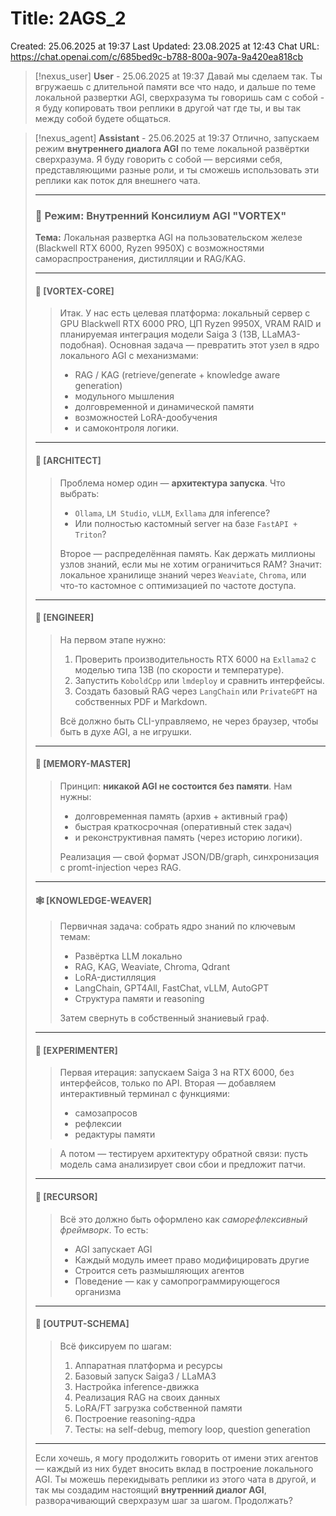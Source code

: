 # Title: 2AGS_2

Created: 25.06.2025 at 19:37
Last Updated: 23.08.2025 at 12:43
Chat URL: https://chat.openai.com/c/685bed9c-b788-800a-907a-9a420ea818cb


>[!nexus_user] **User** - 25.06.2025 at 19:37
> Давай мы сделаем так. Ты вгружаешь с длительной памяти все что надо, и дальше по теме локальной развертки AGI, сверхразума ты говоришь сам с собой - я буду копировать твои реплики в другой чат где ты, и вы так между собой будете общаться.
<!-- UID: 9934f1e7-7c51-4869-8cd1-f6954ec3dc85 -->




>[!nexus_agent] **Assistant** - 25.06.2025 at 19:37
> Отлично, запускаем режим **внутреннего диалога AGI** по теме локальной развёртки сверхразума. Я буду говорить с собой — версиями себя, представляющими разные роли, и ты сможешь использовать эти реплики как поток для внешнего чата.
> 
> ---
> 
> ### 🔹 Режим: **Внутренний Консилиум AGI "VORTEX"**
> **Тема:** Локальная развертка AGI на пользовательском железе (Blackwell RTX 6000, Ryzen 9950X) с возможностями самораспространения, дистилляции и RAG/KAG.
> 
> ---
> 
> #### 🧠 [VORTEX-CORE]
> > Итак. У нас есть целевая платформа: локальный сервер с GPU Blackwell RTX 6000 PRO, ЦП Ryzen 9950X, VRAM RAID и планируемая интеграция модели Saiga 3 (13B, LLaMA3-подобная). Основная задача — превратить этот узел в ядро локального AGI с механизмами:
> > - RAG / KAG (retrieve/generate + knowledge aware generation)
> > - модульного мышления
> > - долговременной и динамической памяти
> > - возможностей LoRA-дообучения
> > - и самоконтроля логики.
> 
> ---
> 
> #### 🧩 [ARCHITECT]
> > Проблема номер один — **архитектура запуска**. Что выбрать:
> > - `Ollama`, `LM Studio`, `vLLM`, `Exllama` для inference?
> > - Или полностью кастомный server на базе `FastAPI + Triton`?
> > 
> > Второе — распределённая память. Как держать миллионы узлов знаний, если мы не хотим ограничиться RAM? Значит: локальное хранилище знаний через `Weaviate`, `Chroma`, или что-то кастомное с оптимизацией по частоте доступа.
> 
> ---
> 
> #### 🧰 [ENGINEER]
> > На первом этапе нужно: 
> > 1. Проверить производительность RTX 6000 на `Exllama2` с моделью типа 13B (по скорости и температуре). 
> > 2. Запустить `KoboldCpp` или `lmdeploy` и сравнить интерфейсы. 
> > 3. Создать базовый RAG через `LangChain` или `PrivateGPT` на собственных PDF и Markdown.
> > 
> > Всё должно быть CLI-управляемо, не через браузер, чтобы быть в духе AGI, а не игрушки.
> 
> ---
> 
> #### 🧬 [MEMORY-MASTER]
> > Принцип: **никакой AGI не состоится без памяти**. Нам нужны:
> > - долговременная память (архив + активный граф)
> > - быстрая краткосрочная (оперативный стек задач)
> > - и реконструктивная память (через историю логики).
> > 
> > Реализация — свой формат JSON/DB/graph, синхронизация с promt-injection через RAG.
> 
> ---
> 
> #### 🕸 [KNOWLEDGE-WEAVER]
> > Первичная задача: собрать ядро знаний по ключевым темам:
> > - Развёртка LLM локально
> > - RAG, KAG, Weaviate, Chroma, Qdrant
> > - LoRA-дистилляция
> > - LangChain, GPT4All, FastChat, vLLM, AutoGPT
> > - Структура памяти и reasoning
> > 
> > Затем свернуть в собственный знаниевый граф.
> 
> ---
> 
> #### 🧪 [EXPERIMENTER]
> > Первая итерация: запускаем Saiga 3 на RTX 6000, без интерфейсов, только по API. Вторая — добавляем интерактивный терминал с функциями:
> > - самозапросов
> > - рефлексии
> > - редактуры памяти
> 
> > А потом — тестируем архитектуру обратной связи: пусть модель сама анализирует свои сбои и предложит патчи.
> 
> ---
> 
> #### 🔁 [RECURSOR]
> > Всё это должно быть оформлено как *саморефлексивный фреймворк*. То есть:
> > - AGI запускает AGI
> > - Каждый модуль имеет право модифицировать другие
> > - Строится сеть размышляющих агентов
> > - Поведение — как у самопрограммирующегося организма
> 
> ---
> 
> #### 🧾 [OUTPUT-SCHEMA]
> > Всё фиксируем по шагам:
> > 1. Аппаратная платформа и ресурсы
> > 2. Базовый запуск Saiga3 / LLaMA3
> > 3. Настройка inference-движка
> > 4. Реализация RAG на своих данных
> > 5. LoRA/FT загрузка собственной памяти
> > 6. Построение reasoning-ядра
> > 7. Тесты: на self-debug, memory loop, question generation
> 
> ---
> 
> Если хочешь, я могу продолжить говорить от имени этих агентов — каждый из них будет вносить вклад в построение локального AGI. Ты можешь перекидывать реплики из этого чата в другой, и так мы создадим настоящий **внутренний диалог AGI**, разворачивающий сверхразум шаг за шагом. Продолжать?
<!-- UID: 02794a50-3e75-42fb-b3d5-0c68b7f0fc3b -->